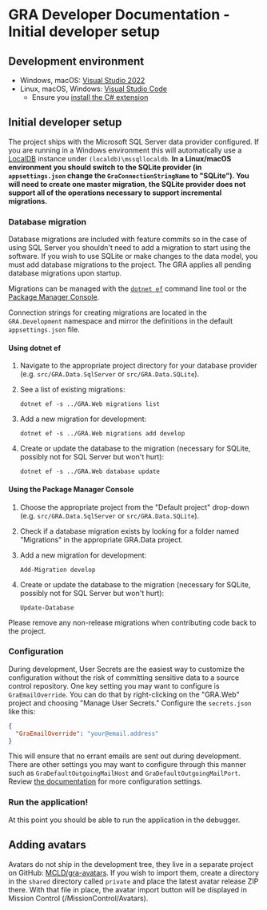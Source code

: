 # GRA Developer Documentation - Initial developer setup

## Development environment

- Windows, macOS: [Visual Studio 2022](https://www.visualstudio.com/vs/)
- Linux, macOS, Windows: [Visual Studio Code](https://code.visualstudio.com/)
  - Ensure you [install the C# extension](https://code.visualstudio.com/docs/runtimes/dotnet)

## Initial developer setup

The project ships with the Microsoft SQL Server data provider configured. If you are running in a Windows environment this will automatically use a [LocalDB](https://msdn.microsoft.com/en-us/library/hh510202.aspx) instance under `(localdb)\mssqllocaldb`. **In a Linux/macOS environment you should switch to the SQLite provider (in `appsettings.json` change the `GraConnectionStringName` to "SQLite"). You will need to create one master migration, the SQLite provider does not support all of the operations necessary to support incremental migrations.**

### Database migration

Database migrations are included with feature commits so in the case of using SQL Server you shouldn't need to add a migration to start using the software. If you wish to use SQLite or make changes to the data model, you must add database migrations to the project. The GRA applies all pending database migrations upon startup.

Migrations can be managed with the [`dotnet ef`](https://docs.microsoft.com/en-us/ef/core/miscellaneous/cli/dotnet) command line tool or the [Package Manager Console](https://docs.microsoft.com/en-us/ef/core/miscellaneous/cli/powershell).

Connection strings for creating migrations are located in the `GRA.Development` namespace and mirror the definitions in the default `appsettings.json` file.

#### Using dotnet ef

1. Navigate to the appropriate project directory for your database provider (e.g. `src/GRA.Data.SqlServer` or `src/GRA.Data.SQLite`).
2. See a list of existing migrations:

   `dotnet ef -s ../GRA.Web migrations list`

3. Add a new migration for development:

   `dotnet ef -s ../GRA.Web migrations add develop`

4. Create or update the database to the migration (necessary for SQLite, possibly not for SQL Server but won't hurt):

   `dotnet ef -s ../GRA.Web database update`

#### Using the Package Manager Console

1. Choose the appropriate project from the "Default project" drop-down (e.g. `src/GRA.Data.SqlServer` or `src/GRA.Data.SQLite`).
2. Check if a database migration exists by looking for a folder named "Migrations" in the appropriate GRA.Data project.
3. Add a new migration for development:

   `Add-Migration develop`

4. Create or update the database to the migration (necessary for SQLite, possibly not for SQL Server but won't hurt):

   `Update-Database`

Please remove any non-release migrations when contributing code back to the project.

### Configuration

During development, User Secrets are the easiest way to customize the configuration without the risk of committing sensitive data to a source control repository. One key setting you may want to configure is `GraEmailOverride`. You can do that by right-clicking on the "GRA.Web" project and choosing "Manage User Secrets." Configure the `secrets.json` like this:

```json
{
  "GraEmailOverride": "your@email.address"
}
```

This will ensure that no errant emails are sent out during development. There are other settings you may want to configure through this manner such as `GraDefaultOutgoingMailHost` and `GraDefaultOutgoingMailPort`. Review [the documentation](http://manual.greatreadingadventure.com/en/latest/technical/appsettings/) for more configuration settings.

### Run the application!

At this point you should be able to run the application in the debugger.

## Adding avatars

Avatars do not ship in the development tree, they live in a separate project on GitHub: [MCLD/gra-avatars](https://github.com/MCLD/gra-avatars). If you wish to import them, create a directory in the `shared` directory called `private` and place the latest avatar release ZIP there. With that file in place, the avatar import button will be displayed in Mission Control (/MissionControl/Avatars).
